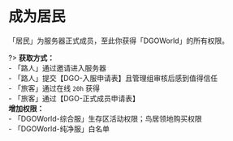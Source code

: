 <!-- guide/apply/MainResident-->

# 成为居民

「居民」为服务器正式成员，至此你获得「DGOWorld」的所有权限。

?> **获取方式：** <br/>
    - 「路人」通过邀请进入服务器<br/>
    - 「路人」提交【DGO-入服申请表】且管理组审核后感到值得信任<br/>
    - 「旅客」通过在线 `20h` 获得<br/>
    - 「旅客」通过【DGO-正式成员申请表】<br/>
 **增加权限：** <br/>
    - 「DGOWorld-综合服」生存区活动权限；鸟居领地购买权限<br/>
    - 「DGOWorld-纯净服」白名单

